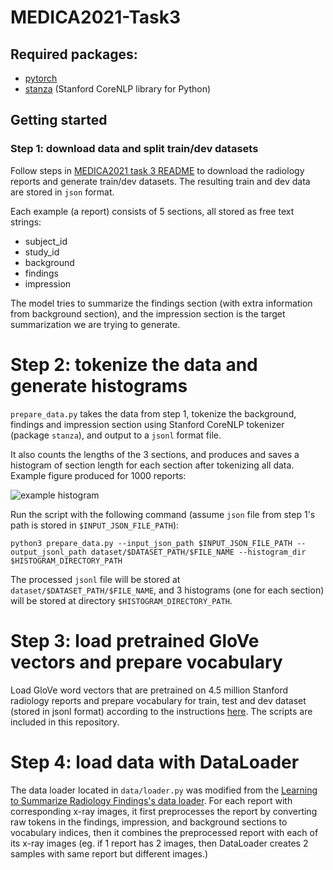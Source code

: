 # MEDICA2021-Task3

## Required packages:
- [pytorch](https://pytorch.org/get-started/locally/)
- [stanza](https://stanfordnlp.github.io/stanza/) (Stanford CoreNLP library for Python)

## Getting started
### Step 1: download data and split train/dev datasets
Follow steps in [MEDICA2021 task 3 README](https://github.com/abachaa/MEDIQA2021/tree/main/Task3) to download the radiology reports and generate train/dev datasets. The resulting train and dev data are stored in `json` format.

Each example (a report) consists of 5 sections, all stored as free text strings:

- subject_id
- study_id
- background
- findings
- impression

The model tries to summarize the findings section (with extra information from background section), and the impression section is the target summarization we are trying to generate.

# Step 2: tokenize the data and generate histograms
`prepare_data.py` takes the data from step 1, tokenize the background, findings and impression section using Stanford CoreNLP tokenizer (package `stanza`), and output to a `jsonl` format file.

It also counts the lengths of the 3 sections, and produces and saves a histogram of section length for each section after tokenizing all data. Example figure produced for 1000 reports:

![example histogram](https://i.imgur.com/kT1RnVr.png)

Run the script with the following command (assume `json` file from step 1's path is stored in `$INPUT_JSON_FILE_PATH`):

```
python3 prepare_data.py --input_json_path $INPUT_JSON_FILE_PATH --output_jsonl_path dataset/$DATASET_PATH/$FILE_NAME --histogram_dir $HISTOGRAM_DIRECTORY_PATH
```

The processed `jsonl` file will be stored at `dataset/$DATASET_PATH/$FILE_NAME`, and 3 histograms (one for each section) will be stored at directory `$HISTOGRAM_DIRECTORY_PATH`.

# Step 3: load pretrained GloVe vectors and prepare vocabulary
Load GloVe word vectors that are pretrained on 4.5 million Stanford radiology reports and prepare vocabulary for train, test and dev dataset (stored in jsonl format) according to the instructions [here](https://github.com/yuhaozhang/summarize-radiology-findings#preparation). The scripts are included in this repository.

# Step 4: load data with DataLoader
The data loader located in `data/loader.py` was modified from the [Learning to Summarize Radiology Findings's data loader](https://github.com/yuhaozhang/summarize-radiology-findings/blob/master/data/loader.py). For each report with corresponding x-ray images, it first preprocesses the report by converting raw tokens in the findings, impression, and background sections to vocabulary indices, then it combines the preprocessed report with each of its x-ray images (eg. if 1 report has 2 images, then DataLoader creates 2 samples with same report but different images.)
